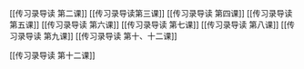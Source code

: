[[传习录导读 第二课]]
[[传习录导读第三课]]
[[传习录导读 第四课]]
[[传习录导读第五课]]
[[传习录导读 第六课]]
[[传习录导读 第七课]]
[[传习录导读 第八课]]
[[传习录导读 第九课]]
[[传习录导读 第十、十二课]]

[[传习录导读 第十二课]]









